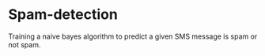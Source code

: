 # Spam-detection
Training a naive bayes algorithm to predict a given SMS message is spam or not spam.
